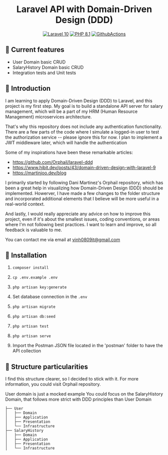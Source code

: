 <h1 align="center">
  Laravel API with Domain-Driven Design (DDD)
</h1>

<p align="center">
    <a href="https://laravel.com/"><img src="https://img.shields.io/badge/Laravel-10-FF2D20.svg?style=flat&logo=laravel" alt="Laravel 10"/></a>
    <a href="https://www.php.net/"><img src="https://img.shields.io/badge/PHP-8.1-777BB4.svg?style=flat&logo=php" alt="PHP 8.1"/></a>
    <a href="https://github.com/orphail/laravel-ddd/actions"><img src="https://github.com/orphail/laravel-ddd/actions/workflows/laravel-tests.yml/badge.svg" alt="GithubActions"/></a>
</p>

## 🚀 Current features
- User Domain basic CRUD
- SalaryHistory Domain basic CRUD
- Integration tests and Unit tests

## 📘 Introduction
I am learning to apply Domain-Driven Design (DDD) to Laravel, and this project is my first step. My goal is to build a standalone API server for salary management, which will be a part of my HRM (Human Resource Management) microservices architecture.

That's why this repository does not include any authentication functionality. There are a few parts of the code where I simulate a logged-in user to test the authorization service -- please ignore this for now. I plan to implement a JWT middleware later, which will handle the authentication

Some of my inspirations have been these remarkable articles:
- https://github.com/Orphail/laravel-ddd
- https://www.hibit.dev/posts/43/domain-driven-design-with-laravel-9
- https://martinjoo.dev/blog

I primarily started by following Dani Martinez's Orphail repository, which has been a great help in visualizing how Domain-Driven Design (DDD) should be implemented.
Howerver, I have made a few changes to the folder structure and incorporated additional elements that I believe will be more useful in a real-world context.

And lastly, I would really appreciate any advice on how to improve this project, even if it's about the smallest issues, coding conventions, or areas where I'm not following best practices. I want to learn and improve, so all feedback is valuable to me.

You can contact me via email at vinh0809it@gmail.com

## 📗 Installation
1. ```composer install```
2. ```cp .env.example .env```
3. ```php artisan key:generate```
4. Set database connection in the ```.env```
5. ```php artisan migrate```
6. ```php artisan db:seed```
7. ```php artisan test```
8. ```php artisan serve```

9. Import the Postman JSON file located in the 'postman' folder to have the API collection

## 📁 Structure particularities

I find this structure clearer, so I decided to stick with it.
For more information, you could visit Orphail repository.

User domain is just a mocked example
You could focus on the SalaryHistory Domain, that follows more strict with DDD principles than User Domain

```
├── User
│   ├── Domain
│   ├── Application
│   ├── Presentation
│   └── Infrastructure
├── SalaryHistory
│   ├── Domain
│   ├── Application
│   ├── Presentation
│   └── Infrastructure
```

